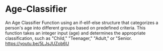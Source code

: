 # Age-Classifier
An Age Classifier Function using an if-elif-else structure that categorizes a person's age into different groups based on predefined criteria. This function takes an integer input (age) and determines the appropriate classification, such as "Child," "Teenager," "Adult," or "Senior. https://youtu.be/5LJsJUZob6U
